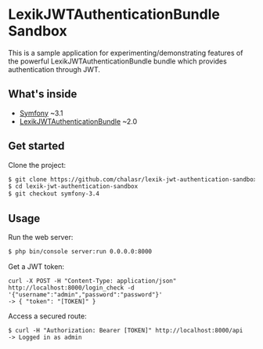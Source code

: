 LexikJWTAuthenticationBundle Sandbox
=====================================

This is a sample application for experimenting/demonstrating features of the powerful LexikJWTAuthenticationBundle bundle which provides authentication through JWT.

What's inside
--------------

- [Symfony](https://github.com/symfony/symfony) ~3.1
- [LexikJWTAuthenticationBundle](https://github.com/lexik/LexikJWTAuthenticationBundle) ~2.0

Get started
------------

Clone the project:
```sh
$ git clone https://github.com/chalasr/lexik-jwt-authentication-sandbox
$ cd lexik-jwt-authentication-sandbox
$ git checkout symfony-3.4
```


Usage
------

Run the web server:
```sh
$ php bin/console server:run 0.0.0.0:8000
```


Get a JWT token:


```
curl -X POST -H "Content-Type: application/json" http://localhost:8000/login_check -d '{"username":"admin","password":"password"}'
-> { "token": "[TOKEN]" }  
```

Access a secured route:
```
$ curl -H "Authorization: Bearer [TOKEN]" http://localhost:8000/api
-> Logged in as admin
```
